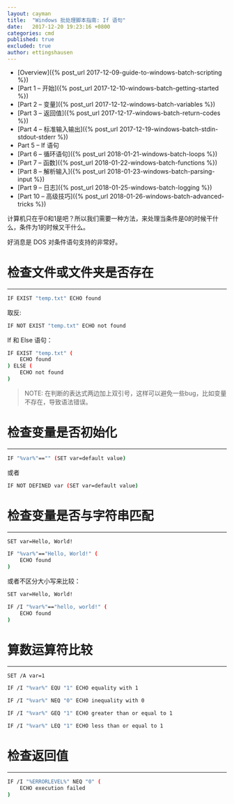 ```yaml
---
layout: cayman
title:  "Windows 批处理脚本指南: If 语句"
date:   2017-12-20 19:23:16 +0800
categories: cmd
published: true
excluded: true
author: ettingshausen
---   
```


>
+ [Overview]({% post_url 2017-12-09-guide-to-windows-batch-scripting %})
+ [Part 1 – 开始]({% post_url 2017-12-10-windows-batch-getting-started %})
+ [Part 2 – 变量]({% post_url 2017-12-12-windows-batch-variables %})
+ [Part 3 – 返回值]({% post_url 2017-12-17-windows-batch-return-codes %})
+ [Part 4 – 标准输入输出]({% post_url 2017-12-19-windows-batch-stdin-stdout-stderr %})
+ Part 5 – If 语句
+ [Part 6 – 循环语句]({% post_url 2018-01-21-windows-batch-loops %})
+ [Part 7 – 函数]({% post_url 2018-01-22-windows-batch-functions %})
+ [Part 8 – 解析输入]({% post_url 2018-01-23-windows-batch-parsing-input %})
+ [Part 9 – 日志]({% post_url 2018-01-25-windows-batch-logging %})
+ [Part 10 – 高级技巧]({% post_url 2018-01-26-windows-batch-advanced-tricks %})




计算机只在乎0和1是吧？所以我们需要一种方法，来处理当条件是0的时候干什么，条件为1的时候又干什么。

好消息是 DOS 对条件语句支持的非常好。

# 检查文件或文件夹是否存在
---

```bash
IF EXIST "temp.txt" ECHO found
```

取反: 

```bash
IF NOT EXIST "temp.txt" ECHO not found
```

If 和 Else 语句：

```bash
IF EXIST "temp.txt" (
    ECHO found
) ELSE (
    ECHO not found
)
```

>NOTE: 在判断的表达式两边加上双引号，这样可以避免一些bug，比如变量不存在，导致语法错误。

# 检查变量是否初始化
----

```bash
IF "%var%"=="" (SET var=default value)
```

或者

```bash
IF NOT DEFINED var (SET var=default value)
```

# 检查变量是否与字符串匹配

----

```bash
SET var=Hello, World!

IF "%var%"=="Hello, World!" (
    ECHO found
)
```

或者不区分大小写来比较：

```bash
SET var=Hello, World!

IF /I "%var%"=="hello, world!" (
    ECHO found
)
```

# 算数运算符比较
----

```bash
SET /A var=1

IF /I "%var%" EQU "1" ECHO equality with 1

IF /I "%var%" NEQ "0" ECHO inequality with 0

IF /I "%var%" GEQ "1" ECHO greater than or equal to 1

IF /I "%var%" LEQ "1" ECHO less than or equal to 1
```

# 检查返回值

----

```bash
IF /I "%ERRORLEVEL%" NEQ "0" (
    ECHO execution failed
)
```